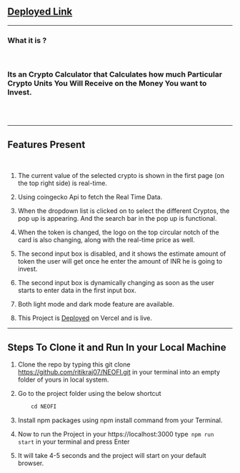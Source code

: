 ## [Deployed Link](https://neofi-silk.vercel.app/trade)




<hr/>

### What it is ?
<br/>





### Its an Crypto Calculator that Calculates how much Particular Crypto Units You Will Receive on the Money You want to Invest.

<br/>
<br/>
 <hr/>

 ## Features Present
 <br/>

 1. The current value of the selected crypto  is shown in the first page (on the top right side) is real-time.

 2. Using coingecko Api to fetch the Real Time Data.

 3. When the dropdown list is clicked on to select the different Cryptos, the pop up is appearing. And the search bar in the pop up is functional.

 4. When the token is changed, the logo on the top circular notch of the card is also changing, along with the real-time price as well.


 5. The second input box is disabled, and it shows the estimate amount of token the user will get once he enter the amount of INR he is going to invest.


 6. The second input box is dynamically changing as soon as the user starts to enter data in the first input box.
 
 7. Both light mode and dark mode feature are available.

 8. This Project is [Deployed](https://neofi-silk.vercel.app/trade) on Vercel and is live.

 <hr/>




## Steps To Clone it and Run In your Local Machine

1. Clone the repo by typing this  git clone https://github.com/ritikraj07/NEOFI.git in your terminal into an empty folder of yours in local system.



2. Go to the project folder using the below shortcut

    ```javascript
        cd NEOFI 
    ```

3. Install npm packages using  npm install command from your Terminal.


4. Now to run the Project in your https://localhost:3000  type` npm run start`  in your terminal and press Enter


5. It will take 4-5 seconds and the project will start on your default browser.